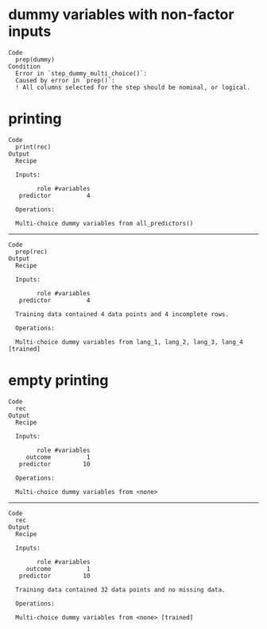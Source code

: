 # dummy variables with non-factor inputs

    Code
      prep(dummy)
    Condition
      Error in `step_dummy_multi_choice()`:
      Caused by error in `prep()`:
      ! All columns selected for the step should be nominal, or logical.

# printing

    Code
      print(rec)
    Output
      Recipe
      
      Inputs:
      
            role #variables
       predictor          4
      
      Operations:
      
      Multi-choice dummy variables from all_predictors()

---

    Code
      prep(rec)
    Output
      Recipe
      
      Inputs:
      
            role #variables
       predictor          4
      
      Training data contained 4 data points and 4 incomplete rows. 
      
      Operations:
      
      Multi-choice dummy variables from lang_1, lang_2, lang_3, lang_4 [trained]

# empty printing

    Code
      rec
    Output
      Recipe
      
      Inputs:
      
            role #variables
         outcome          1
       predictor         10
      
      Operations:
      
      Multi-choice dummy variables from <none>

---

    Code
      rec
    Output
      Recipe
      
      Inputs:
      
            role #variables
         outcome          1
       predictor         10
      
      Training data contained 32 data points and no missing data.
      
      Operations:
      
      Multi-choice dummy variables from <none> [trained]

